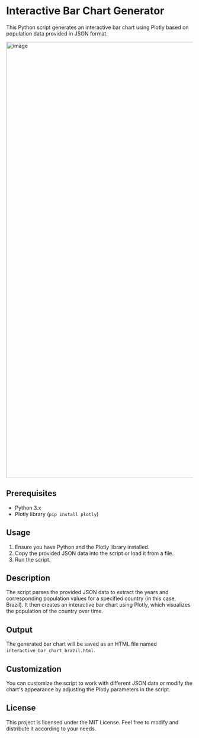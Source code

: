 # Interactive Bar Chart Generator

This Python script generates an interactive bar chart using Plotly based on population data provided in JSON format.

<img width="1179" alt="image" src="https://github.com/tanishapatil1234/bar-chart/assets/111611921/8aad386c-4f73-4a74-a53d-5e22697a611c">

## Prerequisites

- Python 3.x
- Plotly library (`pip install plotly`)

## Usage

1. Ensure you have Python and the Plotly library installed.
2. Copy the provided JSON data into the script or load it from a file.
3. Run the script.

## Description

The script parses the provided JSON data to extract the years and corresponding population values for a specified country (in this case, Brazil). It then creates an interactive bar chart using Plotly, which visualizes the population of the country over time.

## Output

The generated bar chart will be saved as an HTML file named `interactive_bar_chart_brazil.html`.

## Customization

You can customize the script to work with different JSON data or modify the chart's appearance by adjusting the Plotly parameters in the script.

## License

This project is licensed under the MIT License. Feel free to modify and distribute it according to your needs.
